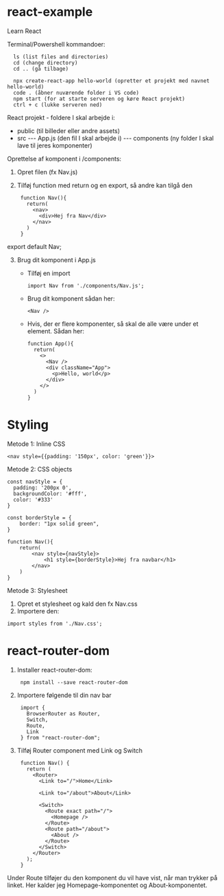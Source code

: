 # react-example
Learn React 

Terminal/Powershell kommandoer:

      ls (list files and directories)
      cd (change directory)
      cd .. (gå tilbage)

      npx create-react-app hello-world (opretter et projekt med navnet hello-world)
      code . (åbner nuværende folder i VS code)
      npm start (for at starte serveren og køre React projekt)
      ctrl + c (lukke serveren ned)

React projekt - foldere I skal arbejde i:
  - public (til billeder eller andre assets)
  - src
  --- App.js (den fil I skal arbejde i)
  --- components (ny folder I skal lave til jeres komponenter)

Oprettelse af komponent i /components:
1. Opret filen (fx Nav.js)
2. Tilføj function med return og en export, så andre kan tilgå den

        function Nav(){
          return(
            <nav>
              <div>Hej fra Nav</div>
            </nav>
          )
        }

export default Nav;

3. Brug dit komponent i App.js
    - Tilføj en import
   
          import Nav from './components/Nav.js';
          
    - Brug dit komponent sådan her:

          <Nav />
          
    - Hvis, der er flere komponenter, så skal de alle være under et element. Sådan her:
   
          function App(){
            return(
              <>
                <Nav />
                <div className="App">
                  <p>Hello, world</p>
                </div>
              </>
            )
          }
        
# Styling

Metode 1: Inline CSS

    <nav style={{padding: '150px', color: 'green'}}>
    
Metode 2: CSS objects

    const navStyle = {
      padding: '200px 0',
      backgroundColor: '#fff',
      color: '#333'
    }

    const borderStyle = {
        border: "1px solid green",
    }

    function Nav(){
        return(
            <nav style={navStyle}>
                <h1 style={borderStyle}>Hej fra navbar</h1>
            </nav>
        )
    }
        
Metode 3: Stylesheet
  1. Opret et stylesheet og kald den fx Nav.css
  2. Importere den:
  
    import styles from './Nav.css';
    
# react-router-dom

1. Installer react-router-dom:

        npm install --save react-router-dom
  
2. Importere følgende til din nav bar

        import {
          BrowserRouter as Router,
          Switch,
          Route,
          Link
        } from "react-router-dom";
  
3. Tilføj Router component med Link og Switch

        function Nav() {
          return (
            <Router>
              <Link to="/">Home</Link>

              <Link to="/about">About</Link>

              <Switch>
                <Route exact path="/">
                  <Homepage />
                </Route>
                <Route path="/about">
                  <About />
                </Route>
              </Switch>
            </Router>
          );
        }

Under Route tilføjer du den komponent du vil have vist, når man trykker på linket. Her kalder jeg Homepage-komponentet og About-komponentet.
